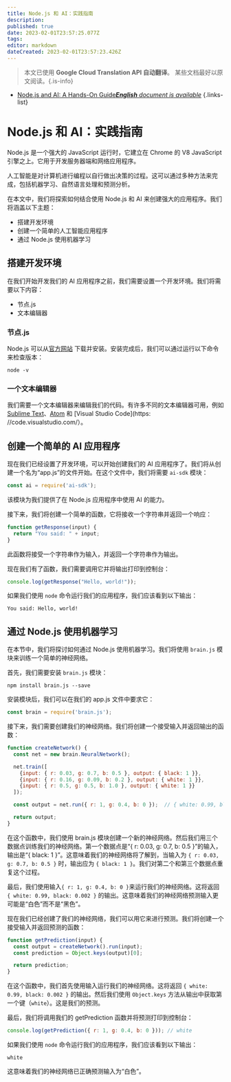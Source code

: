 ```yaml
---
title: Node.js 和 AI：实践指南
description: 
published: true
date: 2023-02-01T23:57:25.077Z
tags: 
editor: markdown
dateCreated: 2023-02-01T23:57:23.426Z
---
```


> 本文已使用 **Google Cloud Translation API 自动翻译**。
某些文档最好以原文阅读。{.is-info}



- [Node.js and AI: A Hands-On Guide***English** document is available*](/en/Knowledge-base/Nodejs/node-js-and-ai-a-hands-on-guide)
{.links-list}


# Node.js 和 AI：实践指南

Node.js 是一个强大的 JavaScript 运行时，它建立在 Chrome 的 V8 JavaScript 引擎之上。它用于开发服务器端和网络应用程序。

人工智能是对计算机进行编程以自行做出决策的过程。这可以通过多种方法来完成，包括机器学习、自然语言处理和预测分析。

在本文中，我们将探索如何结合使用 Node.js 和 AI 来创建强大的应用程序。我们将涵盖以下主题：

- 搭建开发环境
- 创建一个简单的人工智能应用程序
- 通过 Node.js 使用机器学习

## 搭建开发环境

在我们开始开发我们的 AI 应用程序之前，我们需要设置一个开发环境。我们将需要以下内容：

- 节点.js
- 文本编辑器

### 节点.js

Node.js 可以从[官方网站](https://nodejs.org/en/) 下载并安装。安装完成后，我们可以通过运行以下命令来检查版本：

```
node -v
```

### 一个文本编辑器

我们需要一个文本编辑器来编辑我们的代码。有许多不同的文本编辑器可用，例如 [Sublime Text](https://www.sublimetext.com/)、[Atom](https://atom.io/) 和 [Visual Studio Code](https: //code.visualstudio.com/）。

## 创建一个简单的 AI 应用程序

现在我们已经设置了开发环境，可以开始创建我们的 AI 应用程序了。我们将从创建一个名为“app.js”的文件开始。在这个文件中，我们将需要 `ai-sdk` 模块：

```javascript
const ai = require('ai-sdk');
```

该模块为我们提供了在 Node.js 应用程序中使用 AI 的能力。

接下来，我们将创建一个简单的函数，它将接收一个字符串并返回一个响应：

```javascript
function getResponse(input) {
  return "You said: " + input;
}
```

此函数将接受一个字符串作为输入，并返回一个字符串作为输出。

现在我们有了函数，我们需要调用它并将输出打印到控制台：

```javascript
console.log(getResponse("Hello, world!"));
```

如果我们使用 `node` 命令运行我们的应用程序，我们应该看到以下输出：

```
You said: Hello, world!
```

## 通过 Node.js 使用机器学习

在本节中，我们将探讨如何通过 Node.js 使用机器学习。我们将使用 `brain.js` 模块来训练一个简单的神经网络。

首先，我们需要安装 `brain.js` 模块：

```
npm install brain.js --save
```

安装模块后，我们可以在我们的 app.js 文件中要求它：

```javascript
const brain = require('brain.js');
```

接下来，我们需要创建我们的神经网络。我们将创建一个接受输入并返回输出的函数：

```javascript
function createNetwork() {
  const net = new brain.NeuralNetwork();

  net.train([
    {input: { r: 0.03, g: 0.7, b: 0.5 }, output: { black: 1 }},
    {input: { r: 0.16, g: 0.09, b: 0.2 }, output: { white: 1 }},
    {input: { r: 0.5, g: 0.5, b: 1.0 }, output: { white: 1 }}
  ]);

  const output = net.run({ r: 1, g: 0.4, b: 0 });  // { white: 0.99, black: 0.002 }

  return output;
}
```

在这个函数中，我们使用 brain.js 模块创建一个新的神经网络。然后我们用三个数据点训练我们的神经网络。第一个数据点是“{ r: 0.03, g: 0.7, b: 0.5 }”的输入，输出是“{ black: 1 }”。这意味着我们的神经网络将了解到，当输入为 `{ r: 0.03, g: 0.7, b: 0.5 }` 时，输出应为 `{ black: 1 }`。我们对第二个和第三个数据点重复这个过程。

最后，我们使用输入`{ r: 1, g: 0.4, b: 0 }`来运行我们的神经网络。这将返回 `{ white: 0.99, black: 0.002 }` 的输出。这意味着我们的神经网络预测输入更可能是“白色”而不是“黑色”。

现在我们已经创建了我们的神经网络，我们可以用它来进行预测。我们将创建一个接受输入并返回预测的函数：

```javascript
function getPrediction(input) {
  const output = createNetwork().run(input);
  const prediction = Object.keys(output)[0];

  return prediction;
}
```

在这个函数中，我们首先使用输入运行我们的神经网络。这将返回 `{ white: 0.99, black: 0.002 }` 的输出。然后我们使用 `Object.keys` 方法从输出中获取第一个键（`white`）。这是我们的预测。

最后，我们将调用我们的 getPrediction 函数并将预测打印到控制台：

```javascript
console.log(getPrediction({ r: 1, g: 0.4, b: 0 })); // white
```

如果我们使用 `node` 命令运行我们的应用程序，我们应该看到以下输出：

```
white
```

这意味着我们的神经网络已正确预测输入为“白色”。